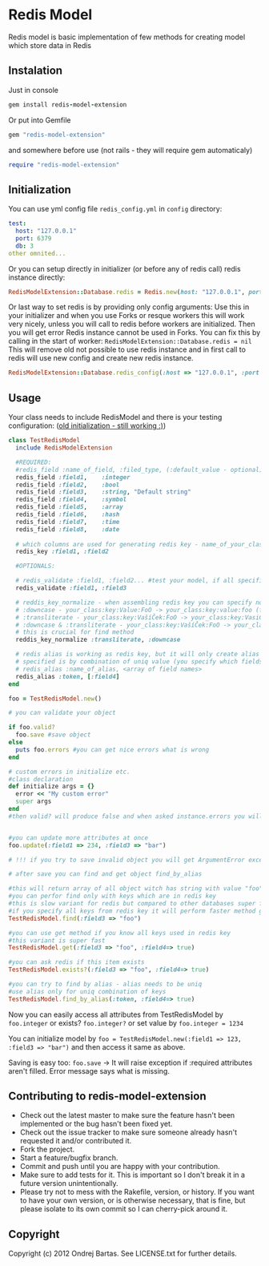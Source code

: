 # Redis Model

Redis model is basic implementation of few methods for creating model which store data in Redis

## Instalation

Just in console

``` ruby
gem install redis-model-extension
```

Or put into Gemfile

``` ruby
gem "redis-model-extension"
```

and somewhere before use (not rails - they will require gem automaticaly)
``` ruby
require "redis-model-extension"
```

## Initialization

You can use yml config file `redis_config.yml` in `config` directory:

``` yml
test:
  host: "127.0.0.1"
  port: 6379
  db: 3
other omnited...
```

Or you can setup directly in initializer (or before any of redis call) redis instance directly:

``` ruby
RedisModelExtension::Database.redis = Redis.new(host: "127.0.0.1", port: 6379, db: 0)
```

Or last way to set redis is by providing only config arguments:
Use this in your initializer and when you use Forks or resque workers this will work very nicely, 
unless you will call to redis before workers are initialized.
Then you will get error Redis instance cannot be used in Forks. 
You can fix this by calling in the start of worker: `RedisModelExtension::Database.redis = nil`
This will remove old not possible to use redis instance and in first call to redis will use new config and create new redis instance.

``` ruby
RedisModelExtension::Database.redis_config(:host => "127.0.0.1", :port => 6379, :db => 0)
```

## Usage

Your class needs to include RedisModel and there is your testing configuration:
([old initialization - still working :)](https://github.com/ondrejbartas/redis-model-extension/wiki/Old-initialization))

``` ruby
class TestRedisModel
  include RedisModelExtension

  #REQUIRED:
  #redis_field :name_of_field, :filed_type, (:default_value - optional)
  redis_field :field1,    :integer
  redis_field :field2,    :bool
  redis_field :field3,    :string, "Default string"
  redis_field :field4,    :symbol
  redis_field :field5,    :array
  redis_field :field6,    :hash
  redis_field :field7,    :time
  redis_field :field8,    :date
  
  # which columns are used for generating redis key - name_of_your_class:key:field1:field2...
  redis_key :field1, :field2

  #OPTIONALS:

  # redis_validate :field1, :field2... #test your model, if all specified variables are not nil
  redis_validate :field1, :field3 

  # reddis_key_normalize - when assembling redis key you can specify normalization actions for values
  # :downcase - your_class:key:Value:FoO -> your_class:key:value:foo (find - case insensitive)
  # :transliterate - your_class:key:VašíČek:FoO -> your_class:key:VasiCek:FoO (find - without á,č etc.)
  # :downcase & :transliterate - your_class:key:VašíČek:FoO -> your_class:key:vasicek:foo
  # this is crucial for find method
  reddis_key_normalize :transliterate, :downcase

  # redis alias is working as redis key, but it will only create alias to your main hash in redis
  # specified is by combination of uniq value (you specify which fields to use)
  # redis_alias :name_of_alias, <array of field names>
  redis_alias :token, [:field4]
end

foo = TestRedisModel.new()

# you can validate your object

if foo.valid?
  foo.save #save object
else
  puts foo.errors #you can get nice errors what is wrong
end

# custom errors in initialize etc.
#class declaration
def initialize args = {}
  error << "My custom error"
  super args
end
#then valid? will produce false and when asked instance.errors you will get array with your errors


#you can update more attributes at once
foo.update(:field1 => 234, :field3 => "bar")

# !!! if you try to save invalid object you will get ArgumentError exception !!!

# after save you can find and get object find_by_alias

#this will return array of all object witch has string with value "foo"
#you can perfor find only with keys which are in redis key
#this is slow variant for redis but compared to other databases super fast :-)
#if you specify all keys from redis key it will perform faster method get
TestRedisModel.find(:field3 => "foo") 

#you can use get method if you know all keys used in redis key
#this variant is super fast
TestRedisModel.get(:field3 => "foo", :field4=> true) 

#you can ask redis if this item exists
TestRedisModel.exists?(:field3 => "foo", :field4=> true) 

#you can try to find by alias - alias needs to be uniq 
#use alias only for uniq combination of keys
TestRedisModel.find_by_alias(:token, :field4=> true) 

```

Now you can easily access all attributes from TestRedisModel by `foo.integer` or exists? `foo.integer?` or set value by `foo.integer = 1234` 

You can initialize model by `foo = TestRedisModel.new(:field1 => 123, :field3 => "bar")` and then access it same as above.

Saving is easy too: `foo.save` -> It will raise exception if :required attributes aren't filled. Error message says what is missing.



## Contributing to redis-model-extension
 
* Check out the latest master to make sure the feature hasn't been implemented or the bug hasn't been fixed yet.
* Check out the issue tracker to make sure someone already hasn't requested it and/or contributed it.
* Fork the project.
* Start a feature/bugfix branch.
* Commit and push until you are happy with your contribution.
* Make sure to add tests for it. This is important so I don't break it in a future version unintentionally.
* Please try not to mess with the Rakefile, version, or history. If you want to have your own version, or is otherwise necessary, that is fine, but please isolate to its own commit so I can cherry-pick around it.

## Copyright

Copyright (c) 2012 Ondrej Bartas. See LICENSE.txt for
further details.